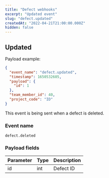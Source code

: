 ```yaml
---
title: "Defect webhooks"
excerpt: "Updated event"
slug: "defect.updated"
createdAt: "2022-04-21T21:00:00.000Z"
hidden: false
---
```


## Updated

Payload example:

```json
{
  "event_name": "defect.updated",
  "timestamp": 1650532605,
  "payload": {
    "id": 1
  },
  "team_member_id": 40,
  "project_code": "ID"
}
```

This event is being sent when a defect is deleted.

### Event name

`defect.deleted`

### Payload fields

| Parameter | Type | Description |
|-----------|------|-------------|
| id        | int  | Defect ID   |

